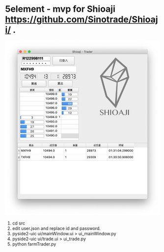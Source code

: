 # 5element - mvp for Shioaji https://github.com/Sinotrade/Shioaji/ .

![screenshot](screenshots/screenshot5.png)

1. cd src
2. edit user.json and replace id and password.
2. pyside2-uic ui/mainWindow.ui > ui_mainWindow.py     
3. pyside2-uic ui/trade.ui > ui_trade.py     
4. python farmTrader.py
